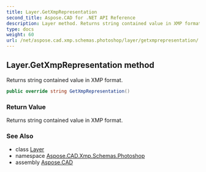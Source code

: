 ```yaml
---
title: Layer.GetXmpRepresentation
second_title: Aspose.CAD for .NET API Reference
description: Layer method. Returns string contained value in XMP format
type: docs
weight: 60
url: /net/aspose.cad.xmp.schemas.photoshop/layer/getxmprepresentation/
---
```

## Layer.GetXmpRepresentation method

Returns string contained value in XMP format.

```csharp
public override string GetXmpRepresentation()
```

### Return Value

Returns string contained value in XMP format.

### See Also

* class [Layer](../)
* namespace [Aspose.CAD.Xmp.Schemas.Photoshop](../../../aspose.cad.xmp.schemas.photoshop/)
* assembly [Aspose.CAD](../../../)


